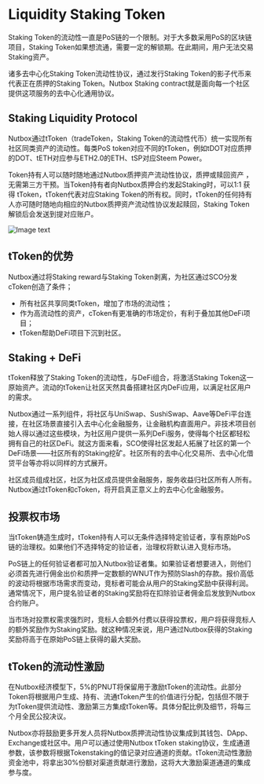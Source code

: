 # Liquidity Staking Token

Staking Token的流动性一直是PoS链的一个限制。对于大多数采用PoS的区块链项目，Staking Token如果想流通，需要一定的解锁期。在此期间，用户无法交易Staking资产。

诸多去中心化Staking Token流动性协议，通过发行Staking Token的影子代币来代表正在质押的Staking Token。Nutbox Staking contract就是面向每一个社区提供这项服务的去中心化通用协议。

## Staking Liquidity Protocol

Nutbox通过tToken（tradeToken，Staking Token的流动性代币）统一实现所有社区同类资产的流动性。每类PoS token对应不同的tToken，例如tDOT对应质押的DOT、tETH对应参与ETH2.0的ETH、tSP对应Steem Power。

Token持有人可以随时随地通过Nutbox质押资产流动性协议，质押或赎回资产 ，无需第三方干预。当Token持有者向Nutbox质押合约发起Staking时，可以1:1 获得 tToken，tToken代表对应Staking Token的所有权。同时，tToken的任何持有人亦可随时随地向相应的Nutbox质押资产流动性协议发起赎回，Staking Token解锁后会发送到提对应账户。

![Image text](http://wherein.mobi/wp-content/uploads/2021/03/tToken.png)

## tToken的优势

Nutbox通过将Staking reward与Staking Token剥离，为社区通过SCO分发cToken创造了条件；

* 所有社区共享同类tToken，增加了市场的流动性；
* 作为高流动性的资产，cToken有更准确的市场定价，有利于叠加其他DeFi项目；
* tToken帮助DeFi项目下沉到社区。

## Staking + DeFi

tToken释放了Staking Token的流动性，与DeFi组合，将激活Staking Token这一原始资产。流动的tToken让社区天然具备搭建社区内DeFi应用，以满足社区用户的需求。

Nutbox通过一系列组件，将社区与UniSwap、SushiSwap、Aave等DeFi平台连接，在社区场景直接引入去中心化金融服务，让金融机构直面用户。非技术项目创始人得以通过这些模块，为社区用户提供一系列DeFi服务，使得每个社区都轻松拥有自己的社区DeFi。就这方面来看，SCO使得社区发起人拓展了社区的第一个DeFi场景——社区所有的Staking挖矿。社区所有的去中心化交易所、去中心化借贷平台等亦将以同样的方式展开。

社区成员组成社区，社区为社区成员提供金融服务，服务收益归社区所有人所有。Nutbox通过tToken和cToken，将开启真正意义上的去中心化金融服务。

## 投票权市场

当tToken铸造生成时，tToken持有人可以无条件选择特定验证者，享有原始PoS链的治理权。如果他们不选择特定的验证者，治理权将默认进入竞标市场。

PoS链上的任何验证者都可加入Nutbox验证者集。如果验证者想要进入，则他们必须首先进行佣金出价和质押一定数额的WNUT作为预防Slash的存款。报价高低的波动将根据市场需求而变动，竞标者可能会从用户的Staking奖励中获得利润。通常情况下，用户提名验证者的Staking奖励将在扣除验证者佣金后发放到Nutbox合约账户。

当市场对投票权需求强烈时，竞标人会额外付费以获得投票权，用户将获得竞标人的额外奖励作为Staking奖励。就这种情况来说，用户通过Nutbox获得的Staking奖励将高于在原始PoS链上获得的最大奖励。

## tToken的流动性激励 

在Nutbox经济模型下，5%的PNUT将保留用于激励tToken的流动性。此部分Token将根据用户生成、持有、流通tToken产生的价值进行分配，包括但不限于为tToken提供流动性、激励第三方集成tToken等。具体分配比例及细节，将每三个月全民公投决议。

Nutbox亦将鼓励更多开发人员将Nutbox质押流动性协议集成到其钱包、DApp、Exchange或社区中。用户可以通过使用Nutbox tToken staking协议，生成通道参数，该参数将根据Tokenstaking的值记录对应通道的贡献。tToken流动性激励资金池中，将拿出30%份额对渠道贡献进行激励，这将大大激励渠道通道的集成参与度。
